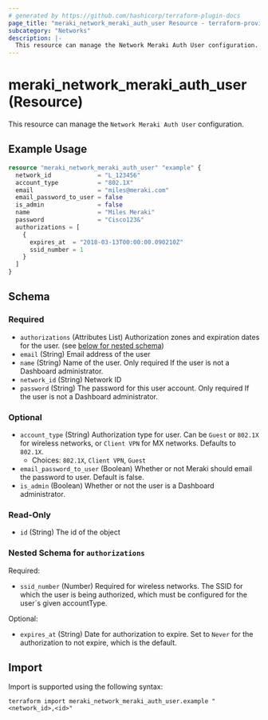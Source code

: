 ```yaml
---
# generated by https://github.com/hashicorp/terraform-plugin-docs
page_title: "meraki_network_meraki_auth_user Resource - terraform-provider-meraki"
subcategory: "Networks"
description: |-
  This resource can manage the Network Meraki Auth User configuration.
---
```


# meraki_network_meraki_auth_user (Resource)

This resource can manage the `Network Meraki Auth User` configuration.

## Example Usage

```terraform
resource "meraki_network_meraki_auth_user" "example" {
  network_id             = "L_123456"
  account_type           = "802.1X"
  email                  = "miles@meraki.com"
  email_password_to_user = false
  is_admin               = false
  name                   = "Miles Meraki"
  password               = "Cisco123&"
  authorizations = [
    {
      expires_at  = "2018-03-13T00:00:00.090210Z"
      ssid_number = 1
    }
  ]
}
```

<!-- schema generated by tfplugindocs -->
## Schema

### Required

- `authorizations` (Attributes List) Authorization zones and expiration dates for the user. (see [below for nested schema](#nestedatt--authorizations))
- `email` (String) Email address of the user
- `name` (String) Name of the user. Only required If the user is not a Dashboard administrator.
- `network_id` (String) Network ID
- `password` (String) The password for this user account. Only required If the user is not a Dashboard administrator.

### Optional

- `account_type` (String) Authorization type for user. Can be `Guest` or `802.1X` for wireless networks, or `Client VPN` for MX networks. Defaults to `802.1X`.
  - Choices: `802.1X`, `Client VPN`, `Guest`
- `email_password_to_user` (Boolean) Whether or not Meraki should email the password to user. Default is false.
- `is_admin` (Boolean) Whether or not the user is a Dashboard administrator.

### Read-Only

- `id` (String) The id of the object

<a id="nestedatt--authorizations"></a>
### Nested Schema for `authorizations`

Required:

- `ssid_number` (Number) Required for wireless networks. The SSID for which the user is being authorized, which must be configured for the user`s given accountType.

Optional:

- `expires_at` (String) Date for authorization to expire. Set to `Never` for the authorization to not expire, which is the default.

## Import

Import is supported using the following syntax:

```shell
terraform import meraki_network_meraki_auth_user.example "<network_id>,<id>"
```
